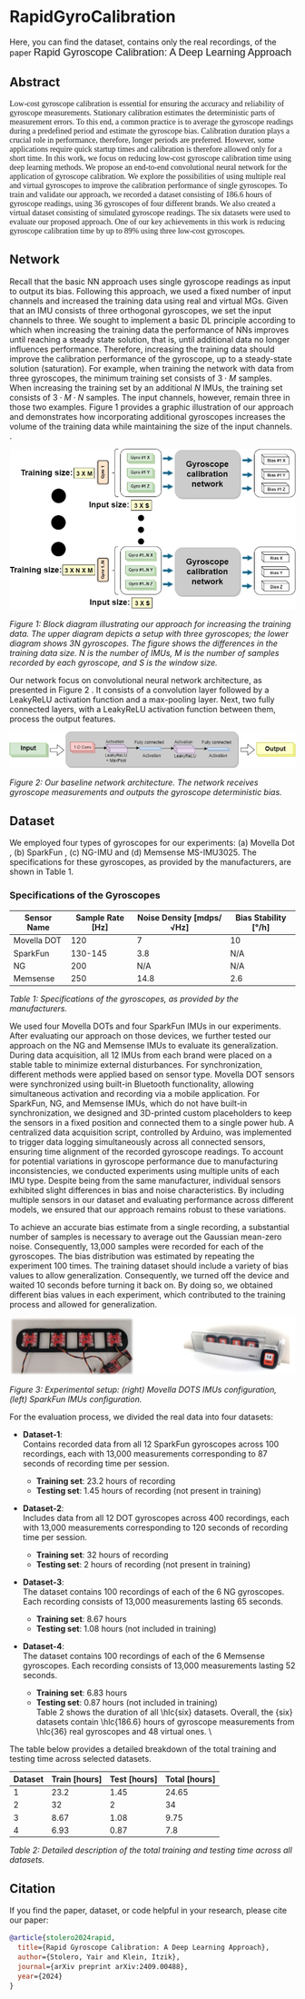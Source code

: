 # RapidGyroCalibration

Here, you can find the dataset, contains only the real recordings, of the paper <span style="font-family:Arial; font-size:18px;">Rapid Gyroscope Calibration: A Deep Learning Approach </span>

## Abstract

<p style="font-family:Verdana; font-size:14px;">
Low-cost gyroscope calibration is essential for ensuring the accuracy and reliability of gyroscope measurements. Stationary calibration estimates the deterministic parts of measurement errors. To this end, a common practice is to average the gyroscope readings during a predefined period and estimate the gyroscope bias. Calibration duration plays a crucial role in performance, therefore, longer periods are preferred. However, some applications require quick startup times and calibration is therefore allowed only for a short time. In this work, we focus on reducing low-cost gyroscope calibration time using deep learning methods. We propose an end-to-end convolutional neural network for the application of gyroscope calibration. We explore the possibilities of using multiple real and virtual gyroscopes to improve the calibration performance of single gyroscopes. To train and validate our approach, we recorded a dataset consisting of 186.6 hours of gyroscope readings, using 36 gyroscopes of four different brands. We also created a virtual dataset consisting of simulated gyroscope readings. The six datasets were used to evaluate our proposed approach. One of our key achievements in this work is reducing gyroscope calibration time by up to 89% using three low-cost gyroscopes. 
</p>

## Network

Recall that the basic NN approach uses single gyroscope readings as input to output its bias. Following this approach, we used a fixed number of input channels and increased the training data using real and virtual MGs. Given that an IMU consists of three orthogonal gyroscopes, we set the input channels to three. We sought to implement a basic DL principle according to which when increasing the training data the performance of NNs improves until reaching a steady state solution, that is, until additional data no longer influences performance. Therefore, increasing the training data should improve the calibration performance of the gyroscope, up to a steady-state solution (saturation). For example, when training the network with data from three gyroscopes, the minimum training set consists of $3 \cdot M$ samples.  When increasing the training set by an additional $N$ IMUs, the training set consists of $3 \cdot M \cdot N$ samples.  The input channels, however, remain three in those two examples. Figure 1 [](#training-data-expansion)  provides a graphic illustration of our approach and demonstrates how incorporating additional gyroscopes increases the volume of the training data while maintaining the size of the input channels. .

![Training Data Expansion](https://github.com/ansfl/RapidGyroCalibration/blob/main/Figures/raising_train_n_gyro.jpg)

*Figure 1: Block diagram illustrating our approach for increasing the training data. The upper diagram depicts a setup with three gyroscopes; the lower diagram shows 3N gyroscopes. The figure shows the differences in the training data size. N is the number of IMUs, M is the number of samples recorded by each gyroscope, and S is the window size.*

Our network focus on convolutional neural network architecture, as presented in Figure 2 [](#Network). 
It consists of a convolution layer followed by a LeakyReLU activation function and a max-pooling layer. Next, two fully connected layers, with a LeakyReLU activation function between them, process the output features.

![Network](https://github.com/ansfl/RapidGyroCalibration/blob/main/Figures/Network_illustraion.jpg)

*Figure 2: Our baseline network architecture. The network receives gyroscope measurements and outputs the gyroscope deterministic bias.*

## Dataset

We employed four types of gyroscopes for our experiments: (a) Movella Dot , (b) SparkFun , (c) NG-IMU  and (d) Memsense MS-IMU3025. The specifications for these gyroscopes, as provided by the manufacturers, are shown  in Table 1.

### Specifications of the Gyroscopes

| **Sensor Name**  | **Sample Rate [Hz]** | **Noise Density [mdps/√Hz]** | **Bias Stability [°/h]** |
|-----------------|---------------------|----------------------------|-------------------------|
| Movella DOT    | 120                 | 7                          | 10                      |
| SparkFun       | 130-145             | 3.8                        | N/A                     |
| NG             | 200                 | N/A                        | N/A                     |
| Memsense       | 250                 | 14.8                        | 2.6                     |

*Table 1: Specifications of the gyroscopes, as provided by the manufacturers.*

We used four Movella DOTs and four SparkFun IMUs in our experiments. After evaluating our approach on those devices, we further tested our approach on the NG and Memsense IMUs to evaluate its generalization. During data acquisition, all 12 IMUs from each brand were placed on a stable table to minimize external disturbances.
For synchronization, different methods were applied based on sensor type. Movella DOT sensors were synchronized using built-in Bluetooth functionality, allowing simultaneous activation and recording via a mobile application. For SparkFun, NG, and Memsense IMUs, which do not have built-in synchronization, we designed and 3D-printed custom placeholders to keep the sensors in a fixed position and connected them to a single power hub. A centralized data acquisition script, controlled by Arduino, was implemented to trigger data logging simultaneously across all connected sensors, ensuring time alignment of the recorded gyroscope readings.
To account for potential variations in gyroscope performance due to manufacturing inconsistencies, we conducted experiments using multiple units of each IMU type. Despite being from the same manufacturer, individual sensors exhibited slight differences in bias and noise characteristics. By including multiple sensors in our dataset and evaluating performance across different models, we ensured that our approach remains robust to these variations.

To achieve an accurate bias estimate from a single recording, a substantial number of samples is necessary to average out the Gaussian mean-zero noise. Consequently, 13,000 samples were recorded for each of the gyroscopes. The bias distribution was estimated by repeating the experiment 100 times. The training dataset should include a variety of bias values to allow generalization. Consequently, we turned off the device and waited 10 seconds before turning it back on. By doing so, we obtained different bias values in each experiment, which contributed to the training process and allowed for generalization.

![Network](https://github.com/ansfl/RapidGyroCalibration/blob/main/Figures/experimental_setup.jpg)

*Figure 3: Experimental setup: (right) Movella DOTS IMUs configuration, (left) SparkFun IMUs configuration.*

For the evaluation process, we divided the real data into four datasets:
- **Dataset-1**:  
  Contains recorded data from all 12 SparkFun gyroscopes across 100 recordings, each with 13,000 measurements corresponding to 87 seconds of recording time per session.  
  - **Training set**: 23.2 hours of recording  
  - **Testing set**: 1.45 hours of recording (not present in training)  

- **Dataset-2**:  
  Includes data from all 12 DOT gyroscopes across 400 recordings, each with 13,000 measurements corresponding to 120 seconds of recording time per session.  
  - **Training set**: 32 hours of recording  
  - **Testing set**: 2 hours of recording (not present in training)  

- **Dataset-3**:  
  The dataset contains 100 recordings of each of the 6 NG gyroscopes. Each recording consists of 13,000 measurements lasting 65 seconds.  
  - **Training set**: 8.67 hours  
  - **Testing set**: 1.08 hours (not included in training)  

- **Dataset-4**:  
  The dataset contains 100 recordings of each of the 6 Memsense gyroscopes. Each recording consists of 13,000 measurements lasting 52 seconds.  
  - **Training set**: 6.83 hours  
  - **Testing set**: 0.87 hours (not included in training)  
Table 2 shows the duration of all \hlc{six} datasets. Overall, the {six} datasets contain \hlc{186.6} hours of gyroscope measurements from \hlc{36} real gyroscopes and 48 virtual ones. \\

The table below provides a detailed breakdown of the total training and testing time across selected datasets.

| Dataset | Train [hours] | Test [hours] | Total [hours] |
|---------|-------------|------------|--------------|
| 1       | 23.2       | 1.45       | 24.65        |
| 2       | 32         | 2          | 34           |
| 3       | 8.67       | 1.08       | 9.75         |
| 4       | 6.93       | 0.87       | 7.8          |

*Table 2: Detailed description of the total training and testing time across all datasets.*





## Citation   

If you find the paper, dataset, or code helpful in your research, please cite our paper:
```bibtex
@article{stolero2024rapid,
  title={Rapid Gyroscope Calibration: A Deep Learning Approach},
  author={Stolero, Yair and Klein, Itzik},
  journal={arXiv preprint arXiv:2409.00488},
  year={2024}
}
